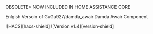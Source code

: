 OBSOLETE< NOW INCLUDED IN HOME ASSISTANCE CORE



Enlgish Versoin of  GuGu927/damda_awair
Damda Awair Component

![HACS][hacs-shield]
![Version v1.4][version-shield]
